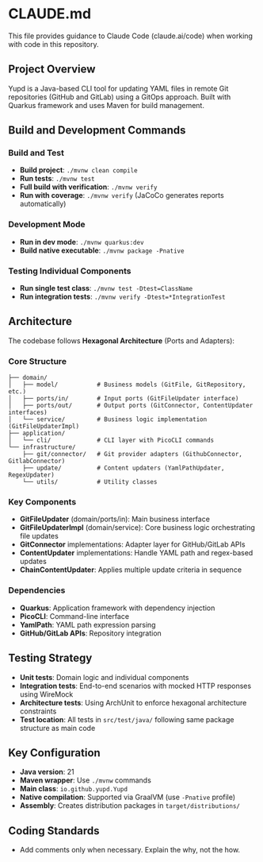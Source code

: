 # CLAUDE.md

This file provides guidance to Claude Code (claude.ai/code) when working with code in this repository.

## Project Overview

Yupd is a Java-based CLI tool for updating YAML files in remote Git repositories (GitHub and GitLab) using a GitOps approach. Built with Quarkus framework and uses Maven for build management.

## Build and Development Commands

### Build and Test
- **Build project**: `./mvnw clean compile`
- **Run tests**: `./mvnw test` 
- **Full build with verification**: `./mvnw verify`
- **Run with coverage**: `./mvnw verify` (JaCoCo generates reports automatically)

### Development Mode
- **Run in dev mode**: `./mvnw quarkus:dev`
- **Build native executable**: `./mvnw package -Pnative`

### Testing Individual Components
- **Run single test class**: `./mvnw test -Dtest=ClassName`
- **Run integration tests**: `./mvnw verify -Dtest=*IntegrationTest`

## Architecture

The codebase follows **Hexagonal Architecture** (Ports and Adapters):

### Core Structure
```
├── domain/
│   ├── model/           # Business models (GitFile, GitRepository, etc.)
│   ├── ports/in/        # Input ports (GitFileUpdater interface)
│   ├── ports/out/       # Output ports (GitConnector, ContentUpdater interfaces)
│   └── service/         # Business logic implementation (GitFileUpdaterImpl)
├── application/
│   └── cli/             # CLI layer with PicoCLI commands
└── infrastructure/
    ├── git/connector/   # Git provider adapters (GithubConnector, GitlabConnector)
    ├── update/          # Content updaters (YamlPathUpdater, RegexUpdater)
    └── utils/           # Utility classes
```

### Key Components
- **GitFileUpdater** (domain/ports/in): Main business interface
- **GitFileUpdaterImpl** (domain/service): Core business logic orchestrating file updates
- **GitConnector** implementations: Adapter layer for GitHub/GitLab APIs
- **ContentUpdater** implementations: Handle YAML path and regex-based updates
- **ChainContentUpdater**: Applies multiple update criteria in sequence

### Dependencies
- **Quarkus**: Application framework with dependency injection
- **PicoCLI**: Command-line interface
- **YamlPath**: YAML path expression parsing
- **GitHub/GitLab APIs**: Repository integration

## Testing Strategy

- **Unit tests**: Domain logic and individual components
- **Integration tests**: End-to-end scenarios with mocked HTTP responses using WireMock
- **Architecture tests**: Using ArchUnit to enforce hexagonal architecture constraints
- **Test location**: All tests in `src/test/java/` following same package structure as main code

## Key Configuration

- **Java version**: 21
- **Maven wrapper**: Use `./mvnw` commands
- **Main class**: `io.github.yupd.Yupd`
- **Native compilation**: Supported via GraalVM (use `-Pnative` profile)
- **Assembly**: Creates distribution packages in `target/distributions/`

## Coding Standards

- Add comments only when necessary. Explain the why, not the how.